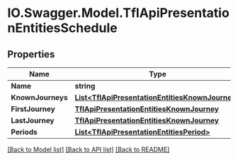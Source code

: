 # IO.Swagger.Model.TflApiPresentationEntitiesSchedule
## Properties

Name | Type | Description | Notes
------------ | ------------- | ------------- | -------------
**Name** | **string** |  | [optional] 
**KnownJourneys** | [**List&lt;TflApiPresentationEntitiesKnownJourney&gt;**](TflApiPresentationEntitiesKnownJourney.md) |  | [optional] 
**FirstJourney** | [**TflApiPresentationEntitiesKnownJourney**](TflApiPresentationEntitiesKnownJourney.md) |  | [optional] 
**LastJourney** | [**TflApiPresentationEntitiesKnownJourney**](TflApiPresentationEntitiesKnownJourney.md) |  | [optional] 
**Periods** | [**List&lt;TflApiPresentationEntitiesPeriod&gt;**](TflApiPresentationEntitiesPeriod.md) |  | [optional] 

[[Back to Model list]](../README.md#documentation-for-models) [[Back to API list]](../README.md#documentation-for-api-endpoints) [[Back to README]](../README.md)

